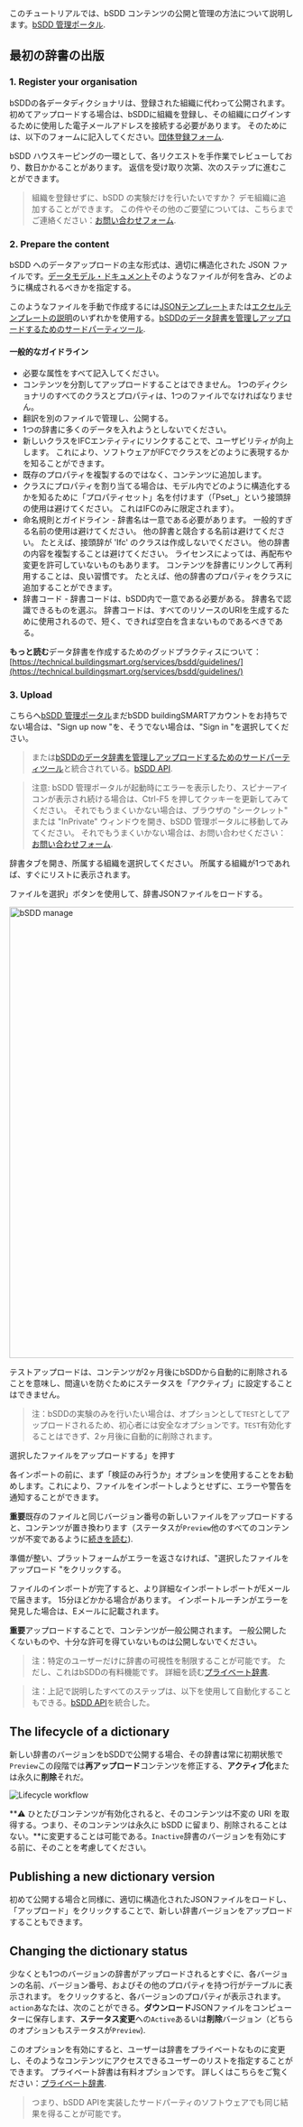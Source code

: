 このチュートリアルでは、bSDD コンテンツの公開と管理の方法について説明します。[bSDD 管理ポータル](https://manage.bsdd.buildingsmart.org/).

## 最初の辞書の出版

<h3 id="register">1. Register your organisation</h3>

bSDDの各データディクショナリは、登録された組織に代わって公開されます。 初めてアップロードする場合は、bSDDに組織を登録し、その組織にログインするために使用した電子メールアドレスを接続する必要があります。 そのためには、以下のフォームに記入してください。<a href="https://bsi-technicalservices.atlassian.net/servicedesk/customer/portal/3/group/4/create/25">団体登録フォーム</a>.

bSDD ハウスキーピングの一環として、各リクエストを手作業でレビューしており、数日かかることがあります。 返信を受け取り次第、次のステップに進むことができます。

> 組織を登録せずに、bSDD の実験だけを行いたいですか？ デモ組織に追加することができます。 この件やその他のご要望については、こちらまでご連絡ください：[お問い合わせフォーム](https://share.hsforms.com/1RtgbtGyIQpCd7Cdwt2l67A2wx5h).

<h3 id="prepare">2. Prepare the content</h3>

bSDD へのデータアップロードの主な形式は、適切に構造化された JSON ファイルです。[データモデル・ドキュメント](https://technical.buildingsmart.org/services/bsdd/data-structure/)そのようなファイルが何を含み、どのように構成されるべきかを指定する。

このようなファイルを手動で作成するには<a href="https://github.com/buildingSMART/bSDD/blob/master/Model/Import%20Model/bsdd-import-model.json">JSONテンプレート</a>または<a href="https://github.com/buildingSMART/bSDD/tree/master/Model/Import%20Model/spreadsheet-import">エクセルテンプレートの説明</a>のいずれかを使用する。<a href="https://technical.buildingsmart.org/resources/software-implementations/?filter_5=bSDD+submit%2Fmanage&amp;mode=any">bSDDのデータ辞書を管理しアップロードするためのサードパーティツール</a>.

#### 一般的なガイドライン

- 必要な属性をすべて記入してください。
- コンテンツを分割してアップロードすることはできません。 1つのディクショナリのすべてのクラスとプロパティは、1つのファイルでなければなりません。
- 翻訳を別のファイルで管理し、公開する。
- 1つの辞書に多くのデータを入れようとしないでください。
- 新しいクラスをIFCエンティティにリンクすることで、ユーザビリティが向上します。 これにより、ソフトウェアがIFCでクラスをどのように表現するかを知ることができます。
- 既存のプロパティを複製するのではなく、コンテンツに追加します。
- クラスにプロパティを割り当てる場合は、モデル内でどのように構造化するかを知るために「プロパティセット」名を付けます（「Pset_」という接頭辞の使用は避けてください。 これはIFCのみに限定されます）。
- 命名規則とガイドライン - 辞書名は一意である必要があります。 一般的すぎる名前の使用は避けてください。 他の辞書と競合する名前は避けてください。 たとえば、接頭辞が 'Ifc' のクラスは作成しないでください。 他の辞書の内容を複製することは避けてください。 ライセンスによっては、再配布や変更を許可していないものもあります。 コンテンツを辞書にリンクして再利用することは、良い習慣です。 たとえば、他の辞書のプロパティをクラスに追加することができます。 
- 辞書コード - 辞書コードは、bSDD内で一意である必要がある。 辞書名で認識できるものを選ぶ。 辞書コードは、すべてのリソースのURIを生成するために使用されるので、短く、できれば空白を含まないものであるべきである。 

**もっと読む**データ辞書を作成するためのグッドプラクティスについて：[https://technical.buildingsmart.org/services/bsdd/guidelines/](https://technical.buildingsmart.org/services/bsdd/guidelines/)

<h3 id="upload">3. Upload</h3>

こちらへ[bSDD 管理ポータル](https://manage.bsdd.buildingsmart.org/)まだbSDD buildingSMARTアカウントをお持ちでない場合は、"Sign up now "を、そうでない場合は、"Sign in "を選択してください。

> または<a href="https://technical.buildingsmart.org/resources/software-implementations/?filter_5=bSDD+submit%2Fmanage&amp;mode=any">bSDDのデータ辞書を管理しアップロードするためのサードパーティツール</a>と統合されている。<a href="https://app.swaggerhub.com/apis/buildingSMART/Dictionaries/v1">bSDD API</a>.

> 注意: bSDD 管理ポータルが起動時にエラーを表示したり、スピナーアイコンが表示され続ける場合は、Ctrl-F5 を押してクッキーを更新してみてください。 それでもうまくいかない場合は、ブラウザの "シークレット" または "InPrivate" ウィンドウを開き、bSDD 管理ポータルに移動してみてください。 それでもうまくいかない場合は、お問い合わせください：[お問い合わせフォーム](https://share.hsforms.com/1RtgbtGyIQpCd7Cdwt2l67A2wx5h).

辞書タブを開き、所属する組織を選択してください。 所属する組織が1つであれば、すぐにリストに表示されます。

ファイルを選択」ボタンを使用して、辞書JSONファイルをロードする。

<img src="https://raw.githubusercontent.com/buildingSMART/bSDD/master/Documentation/graphics/bSDD%20management%20portal.png" alt="bSDD manage" style="width: 800px" />

テストアップロードは、コンテンツが2ヶ月後にbSDDから自動的に削除されることを意味し、間違いを防ぐためにステータスを「アクティブ」に設定することはできません。

> 注：bSDDの実験のみを行いたい場合は、オプションとして`TEST`としてアップロードされるため、初心者には安全なオプションです。`TEST`有効化することはできず、2ヶ月後に自動的に削除されます。

選択したファイルをアップロードする」を押す

各インポートの前に、まず「検証のみ行うか」オプションを使用することをお勧めします。これにより、ファイルをインポートしようとせずに、エラーや警告を通知することができます。

**重要**既存のファイルと同じバージョン番号の新しいファイルをアップロードすると、コンテンツが置き換わります（ステータスが`Preview`他のすべてのコンテンツが不変であるように[続きを読む](#the-lifecycle-of-a-dictionary)).

準備が整い、プラットフォームがエラーを返さなければ、"選択したファイルをアップロード "をクリックする。

ファイルのインポートが完了すると、より詳細なインポートレポートがEメールで届きます。 15分ほどかかる場合があります。 インポートルーチンがエラーを発見した場合は、Eメールに記載されます。

**重要**アップロードすることで、コンテンツが一般公開されます。 一般公開したくないものや、十分な許可を得ていないものは公開しないでください。 

> 注：特定のユーザーだけに辞書の可視性を制限することが可能です。 ただし、これはbSDDの有料機能です。 詳細を読む[プライベート辞書](https://technical.buildingsmart.org/services/bsdd/private-dictionaries/).

> 注：上記で説明したすべてのステップは、以下を使用して自動化することもできる。<a href="https://app.swaggerhub.com/apis/buildingSMART/Dictionaries/v1">bSDD API</a>を統合した。

<h2 id="dictionary-lifecycle">The lifecycle of a dictionary</h2>

新しい辞書のバージョンをbSDDで公開する場合、その辞書は常に初期状態で`Preview`この段階では**再アップロード**コンテンツを修正する、**アクティブ化**または永久に**削除**それだ。

<img src="https://raw.githubusercontent.com/buildingSMART/bSDD/master/Documentation/graphics/Content_lifecycle_workflow.jpg" alt="Lifecycle workflow" />

**⚠️ ひとたびコンテンツが有効化されると、そのコンテンツは不変の URI を取得する。つまり、そのコンテンツは永久に bSDD に留まり、削除されることはない。**に変更することは可能である。`Inactive`辞書のバージョンを有効にする前に、そのことを考慮してください。

<h2 id="dictionary-reupload">Publishing a new dictionary version</h2>

初めて公開する場合と同様に、適切に構造化されたJSONファイルをロードし、「アップロード」をクリックすることで、新しい辞書バージョンをアップロードすることもできます。

<h2 id="dictionary-status">Changing the dictionary status</h2>

少なくとも1つのバージョンの辞書がアップロードされるとすぐに、各バージョンの名前、バージョン番号、およびその他のプロパティを持つ行がテーブルに表示されます。 をクリックすると、各バージョンのプロパティが表示されます。`action`あなたは、次のことができる。**ダウンロード**JSONファイルをコンピューターに保存します、**ステータス変更**への`Active`あるいは**削除**バージョン（どちらのオプションもステータスが`Preview`).

このオプションを有効にすると、ユーザーは辞書をプライベートなものに変更し、そのようなコンテンツにアクセスできるユーザーのリストを指定することができます。 プライベート辞書は有料オプションです。 詳しくはこちらをご覧ください：[プライベート辞書](https://technical.buildingsmart.org/services/bsdd/private-dictionaries/).

> つまり、bSDD APIを実装したサードパーティのソフトウェアでも同じ結果を得ることが可能です。 
